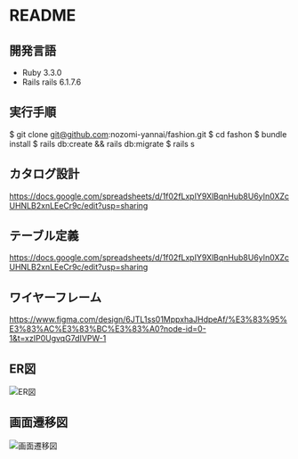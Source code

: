# README

## 開発言語

- Ruby 3.3.0
- Rails rails 6.1.7.6

## 実行手順

$ git clone git@github.com:nozomi-yannai/fashion.git
$ cd fashon
$ bundle install
$ rails db:create && rails db:migrate
$ rails s

## カタログ設計
https://docs.google.com/spreadsheets/d/1f02fLxpIY9XlBqnHub8U6yIn0XZcUHNLB2xnLEeCr9c/edit?usp=sharing

## テーブル定義
https://docs.google.com/spreadsheets/d/1f02fLxpIY9XlBqnHub8U6yIn0XZcUHNLB2xnLEeCr9c/edit?usp=sharing

## ワイヤーフレーム
https://www.figma.com/design/6JTL1ss01MppxhaJHdpeAf/%E3%83%95%E3%83%AC%E3%83%BC%E3%83%A0?node-id=0-1&t=xzIP0UgvqG7dIVPW-1

## ER図
![ER図](https://github.com/nozomi-yannai/fashion/assets/155955988/480e619f-930a-4883-bb92-2b9ef26dfa60)

## 画面遷移図
![画面遷移図](https://github.com/nozomi-yannai/fashion/assets/155955988/3c4824a4-1414-4a8e-a71f-888d5609015d)